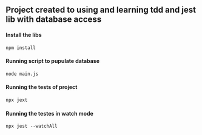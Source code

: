 ## Project created to using and learning tdd and jest lib with database access

#### Install the libs
```
npm install
```

#### Running script to pupulate database
```
node main.js
```

#### Running the tests of project
```
npx jext
```

#### Running the testes in watch mode
```
npx jest --watchAll
```